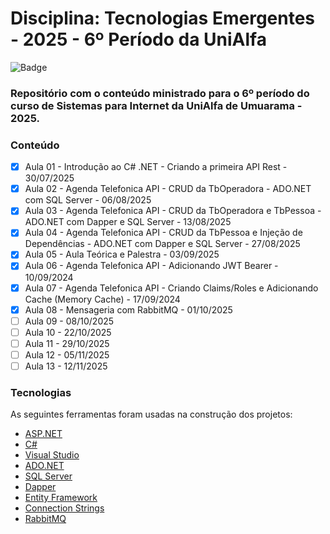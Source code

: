 # Disciplina: Tecnologias Emergentes - 2025 - 6º Período da UniAlfa

![Badge](https://img.shields.io/badge/Marcos%20Dias%20Vendramini-ASP.NET%20C%23-red)

### Repositório com o conteúdo ministrado para o 6º período do curso de Sistemas para Internet da UniAlfa de Umuarama - 2025.

### Conteúdo

- [x] Aula 01 - Introdução ao C# .NET - Criando a primeira API Rest - 30/07/2025
- [x] Aula 02 - Agenda Telefonica API - CRUD da TbOperadora - ADO.NET com SQL Server - 06/08/2025
- [x] Aula 03 - Agenda Telefonica API - CRUD da TbOperadora e TbPessoa - ADO.NET com Dapper e SQL Server - 13/08/2025
- [x] Aula 04 - Agenda Telefonica API - CRUD da TbPessoa e Injeção de Dependências - ADO.NET com Dapper e SQL Server - 27/08/2025
- [x] Aula 05 - Aula Teórica e Palestra - 03/09/2025
- [x] Aula 06 - Agenda Telefonica API - Adicionando JWT Bearer - 10/09/2024
- [x] Aula 07 - Agenda Telefonica API - Criando Claims/Roles e Adicionando Cache (Memory Cache) - 17/09/2024
- [x] Aula 08 - Mensageria com RabbitMQ - 01/10/2025
- [ ] Aula 09 - 08/10/2025
- [ ] Aula 10 - 22/10/2025
- [ ] Aula 11 - 29/10/2025
- [ ] Aula 12 - 05/11/2025
- [ ] Aula 13 - 12/11/2025

### Tecnologias

As seguintes ferramentas foram usadas na construção dos projetos:

- [ASP.NET](https://dotnet.microsoft.com/apps/aspnet)
- [C#](https://docs.microsoft.com/pt-br/dotnet/csharp/)
- [Visual Studio](https://visualstudio.microsoft.com/pt-br/)
- [ADO.NET](https://docs.microsoft.com/pt-br/dotnet/framework/data/adonet/)
- [SQL Server](https://www.microsoft.com/pt-br/sql-server/sql-server-downloads)
- [Dapper](https://github.com/DapperLib/Dapper)
- [Entity Framework](https://docs.microsoft.com/pt-br/ef/)
- [Connection Strings](https://www.connectionstrings.com/)
- [RabbitMQ](https://www.rabbitmq.com/)
